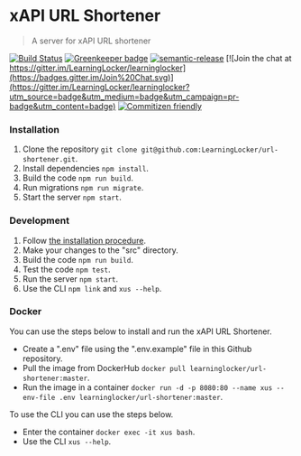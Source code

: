 # xAPI URL Shortener
> A server for xAPI URL shortener

[![Build Status](https://travis-ci.org/LearningLocker/url-shortener.svg?branch=master)](https://travis-ci.org/LearningLocker/url-shortener)
[![Greenkeeper badge](https://badges.greenkeeper.io/LearningLocker/url-shortener.svg)](https://greenkeeper.io/)
[![semantic-release](https://img.shields.io/badge/%20%20%F0%9F%93%A6%F0%9F%9A%80-semantic--release-e10079.svg)](https://github.com/semantic-release/semantic-release)
[![Join the chat at https://gitter.im/LearningLocker/learninglocker](https://badges.gitter.im/Join%20Chat.svg)](https://gitter.im/LearningLocker/learninglocker?utm_source=badge&utm_medium=badge&utm_campaign=pr-badge&utm_content=badge)
[![Commitizen friendly](https://img.shields.io/badge/commitizen-friendly-brightgreen.svg)](http://commitizen.github.io/cz-cli/)


### Installation
1. Clone the repository `git clone git@github.com:LearningLocker/url-shortener.git`.
1. Install dependencies `npm install`.
1. Build the code `npm run build`.
1. Run migrations `npm run migrate`.
1. Start the server `npm start`.

### Development
1. Follow [the installation procedure](#installation).
1. Make your changes to the "src" directory.
1. Build the code `npm run build`.
1. Test the code `npm test`.
1. Run the server `npm start`.
1. Use the CLI `npm link` and `xus --help`.

### Docker
You can use the steps below to install and run the xAPI URL Shortener.

- Create a ".env" file using the ".env.example" file in this Github repository.
- Pull the image from DockerHub `docker pull learninglocker/url-shortener:master`.
- Run the image in a container `docker run -d -p 8080:80 --name xus --env-file .env learninglocker/url-shortener:master`.

To use the CLI you can use the steps below.

- Enter the container `docker exec -it xus bash`.
- Use the CLI `xus --help`.
